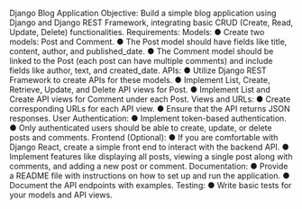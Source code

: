  Django Blog Application
Objective: Build a simple blog application using Django and Django REST Framework,
integrating basic CRUD (Create, Read, Update, Delete) functionalities.
Requirements:
Models:
● Create two models: Post and Comment.
● The Post model should have fields like title, content, author, and
published_date.
● The Comment model should be linked to the Post (each post can have
multiple comments) and include fields like author, text, and
created_date.
APIs:
● Utilize Django REST Framework to create APIs for these models.
● Implement List, Create, Retrieve, Update, and Delete API views for Post.
● Implement List and Create API views for Comment under each Post.
Views and URLs:
● Create corresponding URLs for each API view.
● Ensure that the API returns JSON responses.
User Authentication:
● Implement token-based authentication.
● Only authenticated users should be able to create, update, or delete posts
and comments.
Frontend (Optional):
● If you are comfortable with Django React, create a simple front end to
interact with the backend API.
● Implement features like displaying all posts, viewing a single post along
with comments, and adding a new post or comment.
Documentation:
● Provide a README file with instructions on how to set up and run the
application.
● Document the API endpoints with examples.
Testing:
● Write basic tests for your models and API views.
